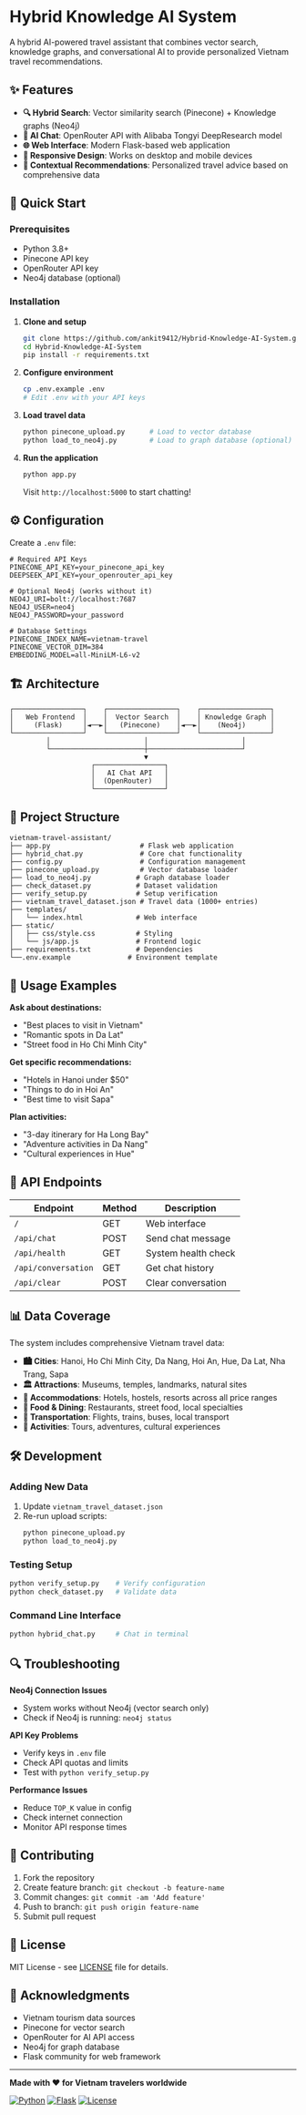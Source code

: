 # Hybrid Knowledge AI System

A hybrid AI-powered travel assistant that combines vector search, knowledge graphs, and conversational AI to provide personalized Vietnam travel recommendations.

## ✨ Features

- **🔍 Hybrid Search**: Vector similarity search (Pinecone) + Knowledge graphs (Neo4j)
- **🤖 AI Chat**: OpenRouter API with Alibaba Tongyi DeepResearch model
- **🌐 Web Interface**: Modern Flask-based web application
- **📱 Responsive Design**: Works on desktop and mobile devices
- **🎯 Contextual Recommendations**: Personalized travel advice based on comprehensive data

## 🚀 Quick Start

### Prerequisites
- Python 3.8+
- Pinecone API key
- OpenRouter API key
- Neo4j database (optional)

### Installation

1. **Clone and setup**
   ```bash
   git clone https://github.com/ankit9412/Hybrid-Knowledge-AI-System.git
   cd Hybrid-Knowledge-AI-System
   pip install -r requirements.txt
   ```

2. **Configure environment**
   ```bash
   cp .env.example .env
   # Edit .env with your API keys
   ```

3. **Load travel data**
   ```bash
   python pinecone_upload.py      # Load to vector database
   python load_to_neo4j.py        # Load to graph database (optional)
   ```

4. **Run the application**
   ```bash
   python app.py
   ```
   Visit `http://localhost:5000` to start chatting!

## ⚙️ Configuration

Create a `.env` file:

```env
# Required API Keys
PINECONE_API_KEY=your_pinecone_api_key
DEEPSEEK_API_KEY=your_openrouter_api_key

# Optional Neo4j (works without it)
NEO4J_URI=bolt://localhost:7687
NEO4J_USER=neo4j
NEO4J_PASSWORD=your_password

# Database Settings
PINECONE_INDEX_NAME=vietnam-travel
PINECONE_VECTOR_DIM=384
EMBEDDING_MODEL=all-MiniLM-L6-v2
```

## 🏗️ Architecture

```
┌─────────────────┐    ┌─────────────────┐    ┌─────────────────┐
│   Web Frontend  │    │  Vector Search  │    │ Knowledge Graph │
│     (Flask)     │◄──►│   (Pinecone)    │◄──►│    (Neo4j)      │
└─────────────────┘    └─────────────────┘    └─────────────────┘
         │                       │                       │
         └───────────────────────┼───────────────────────┘
                                 ▼
                    ┌─────────────────┐
                    │   AI Chat API   │
                    │  (OpenRouter)   │
                    └─────────────────┘
```

## 📁 Project Structure

```
vietnam-travel-assistant/
├── app.py                      # Flask web application
├── hybrid_chat.py              # Core chat functionality  
├── config.py                   # Configuration management
├── pinecone_upload.py          # Vector database loader
├── load_to_neo4j.py           # Graph database loader
├── check_dataset.py           # Dataset validation
├── verify_setup.py            # Setup verification
├── vietnam_travel_dataset.json # Travel data (1000+ entries)
├── templates/
│   └── index.html             # Web interface
├── static/
│   ├── css/style.css          # Styling
│   └── js/app.js              # Frontend logic
├── requirements.txt           # Dependencies
└──.env.example              # Environment template
```

## 🎯 Usage Examples

**Ask about destinations:**
- "Best places to visit in Vietnam"
- "Romantic spots in Da Lat"
- "Street food in Ho Chi Minh City"

**Get specific recommendations:**
- "Hotels in Hanoi under $50"
- "Things to do in Hoi An"
- "Best time to visit Sapa"

**Plan activities:**
- "3-day itinerary for Ha Long Bay"
- "Adventure activities in Da Nang"
- "Cultural experiences in Hue"

## 🔧 API Endpoints

| Endpoint | Method | Description |
|----------|--------|-------------|
| `/` | GET | Web interface |
| `/api/chat` | POST | Send chat message |
| `/api/health` | GET | System health check |
| `/api/conversation` | GET | Get chat history |
| `/api/clear` | POST | Clear conversation |

## 📊 Data Coverage

The system includes comprehensive Vietnam travel data:

- **🏙️ Cities**: Hanoi, Ho Chi Minh City, Da Nang, Hoi An, Hue, Da Lat, Nha Trang, Sapa
- **🏛️ Attractions**: Museums, temples, landmarks, natural sites
- **🏨 Accommodations**: Hotels, hostels, resorts across all price ranges  
- **🍜 Food & Dining**: Restaurants, street food, local specialties
- **🚌 Transportation**: Flights, trains, buses, local transport
- **🎯 Activities**: Tours, adventures, cultural experiences

## 🛠️ Development

### Adding New Data
1. Update `vietnam_travel_dataset.json`
2. Re-run upload scripts:
   ```bash
   python pinecone_upload.py
   python load_to_neo4j.py
   ```

### Testing Setup
```bash
python verify_setup.py    # Verify configuration
python check_dataset.py   # Validate data
```

### Command Line Interface
```bash
python hybrid_chat.py     # Chat in terminal
```

## 🔍 Troubleshooting

**Neo4j Connection Issues**
- System works without Neo4j (vector search only)
- Check if Neo4j is running: `neo4j status`

**API Key Problems**
- Verify keys in `.env` file
- Check API quotas and limits
- Test with `python verify_setup.py`

**Performance Issues**
- Reduce `TOP_K` value in config
- Check internet connection
- Monitor API response times

## 🤝 Contributing

1. Fork the repository
2. Create feature branch: `git checkout -b feature-name`
3. Commit changes: `git commit -am 'Add feature'`
4. Push to branch: `git push origin feature-name`
5. Submit pull request

## 📝 License

MIT License - see [LICENSE](LICENSE) file for details.

## 🙏 Acknowledgments

- Vietnam tourism data sources
- Pinecone for vector search
- OpenRouter for AI API access
- Neo4j for graph database
- Flask community for web framework

---

**Made with ❤️ for Vietnam travelers worldwide**

[![Python](https://img.shields.io/badge/Python-3.8+-blue.svg)](https://python.org)
[![Flask](https://img.shields.io/badge/Flask-2.0+-green.svg)](https://flask.palletsprojects.com)
[![License](https://img.shields.io/badge/License-MIT-yellow.svg)](LICENSE)
